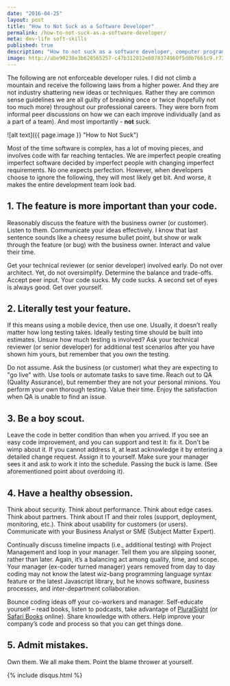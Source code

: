 ```yaml
---
date: "2016-04-25"
layout: post
title: "How to Not Suck as a Software Developer"
permalink: /how-to-not-suck-as-a-software-developer/
meta: dev-life soft-skills
published: true
description: "How to not suck as a software developer, computer programmer, or front-end web developer)."
image: http://abe90238e3b628565257-c47b312812e6878374960f5d0b7661c9.r73.cf1.rackcdn.com/vampire-cat-not-suck.jpg
---
```

The following are not enforceable developer rules.  I did not climb a mountain and receive the following laws from a higher power.  And they are not industry shattering new ideas or techniques.  Rather they are common sense guidelines we are all guilty of breaking once or twice (hopefully not too much more) throughout our professional careers.  They were born from informal peer discussions on how we can each improve individually (and as a part of a team).  And most importantly - **not** suck.

![alt text]({{ page.image }} "How to Not Suck")

Most of the time software is complex, has a lot of moving pieces, and involves code with far reaching tentacles.  We are imperfect people creating imperfect software decided by imperfect people with changing imperfect requirements.  No one expects perfection.  However, when developers choose to ignore the following, they will most likely get bit.  And worse, it makes the entire development team look bad.

## 1.  The feature is more important than your code.

Reasonably discuss the feature with the business owner (or customer).  Listen to them.  Communicate your ideas effectively.  I know that last sentence sounds like a cheesy resume bullet point, but show or walk through the feature (or bug) with the business owner.  Interact and value their time.

Get your technical reviewer (or senior developer) involved early.  Do not over architect.  Yet, do not oversimplify.  Determine the balance and trade-offs.  Accept peer input.  Your code sucks.  My code sucks.  A second set of eyes is always good.  Get over yourself.

## 2.  Literally test your feature.

If this means using a mobile device, then use one.  Usually, it doesn’t really matter how long testing takes.  Ideally testing time should be built into estimates.  Unsure how much testing is involved?  Ask your technical reviewer (or senior developer) for additional test scenarios after you have shown him yours, but remember that you own the testing.  

Do not assume.  Ask the business (or customer) what they are expecting to "go live" with.  Use tools or automate tasks to save time.  Reach out to QA (Quality Assurance), but remember they are not your personal minions.  You perform your own thorough testing.  Value their time.  Enjoy the satisfaction when QA is unable to find an issue.

## 3.  Be a boy scout.  

Leave the code in better condition than when you arrived.  If you see an easy code improvement, and you can support and test it: fix it.  Don't be wimp about it.  If you cannot address it, at least acknowledge it by entering a detailed change request. Assign it to yourself.  Make sure your manager sees it and ask to work it into the schedule.  Passing the buck is lame. (See aforementioned point about overdoing it).

## 4.  Have a healthy obsession.  

Think about security.  Think about performance.  Think about edge cases.  Think about partners.  Think about IT and their roles (support, deployment, monitoring, etc.).  Think about usability for customers (or users).  Communicate with your Business Analyst or SME (Subject Matter Expert).

Continually discuss timeline impacts (i.e., additional testing) with Project Management and loop in your manager.  Tell them you are slipping sooner, rather than later.  Again, it’s a balancing act among quality, time, and scope.  Your manager (ex-coder turned manager) years removed from day to day coding may not know the latest wiz-bang programming language syntax feature or the latest Javascript library, but he knows software, business processes, and inter-department collaboration. 

Bounce coding ideas off your co-workers and manager.  Self-educate yourself – read books, listen to podcasts, take advantage of [PluralSight](https://www.pluralsight.com/) (or [Safari Books](https://www.safaribooksonline.com/) online).  Share knowledge with others.  Help improve your company’s code and process so that you can get things done.

## 5.  Admit mistakes.

Own them.  We all make them.  Point the blame thrower at yourself.

{% include disqus.html %}
